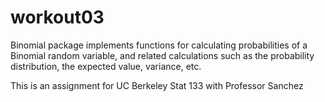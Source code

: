 # workout03
Binomial package implements functions for
calculating probabilities of a Binomial random variable, and related calculations such as the
probability distribution, the expected value, variance, etc.

This is an assignment for UC Berkeley Stat 133 with Professor Sanchez 


